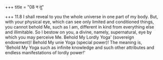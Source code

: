 +++
title = "08 न तु"

+++
11.8 I shall reveal to you the whole universe in one part of my body.
But, with your physical eye, which can see only limited and conditioned
things, you cannot behold Me, such as I am, different in kind from
everything else and illimitable. So I bestow on you, a divine, namely,
supernatural, eye by which you may perceive Me. Behold My Lordly Yoga'
(sovereign endowment)! Behold My unie Yoga (special power)! The meaning
is, 'Behold My Yoga such as infinite knowledge and such other attributes
and endless manifestations of lordly power!'
